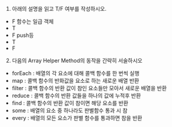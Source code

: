 1. 아래의 설명을 읽고 T/F 여부를 작성하시오.

- F 함수는 일급 객체
- T
- F push등
- T
- F



2. 다음의 Array Helper Method의 동작을 간략히 서술하시오

- forEach : 배열의 각 요소에 대해 콜백 함수를 한 번씩 실행
- map : 콜백 함수의 반화값을 요소로 하는 새로운 배열 반환
- filter : 콜백 함수의 반환 값이 참인 요소들만 모아서 새로운 배열을 반환
- reduce : 콜백 함수의 반환 값들을 하나의 값에 누적후 반환
- find : 콜백 함수의 반환 값이 참이면 해당 요소를 반환
- some : 배열의 요소 중 하나라도 판별함수 통과 시 참
- every : 배열의 모든 요소가 판별 함수를 통과하면 참을 반환